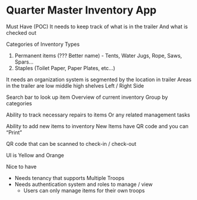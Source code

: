 # Quarter Master Inventory App

Must Have (POC)
It needs to keep track of what is in the trailer
And what is checked out

Categories of Inventory Types

1. Permanent items (??? Better name) - Tents, Water Jugs, Rope, Saws, Spars…
1. Staples (Toilet Paper, Paper Plates, etc…)

It needs an organization system is segmented by the location in trailer
Areas in the trailer are
low middle high shelves
Left / Right Side

Search bar to look up item
Overview of current inventory
Group by categories

Ability to track necessary repairs to items
Or any related management tasks

Ability to add new items to inventory
New Items have QR code and you can “Print”

QR code that can be scanned to check-in / check-out

UI is Yellow and Orange

Nice to have

- Needs tenancy that supports Multiple Troops
- Needs authentication system and roles to manage / view
  - Users can only manage items for their own troops
